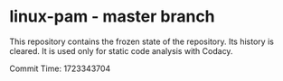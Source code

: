 # linux-pam - master branch

This repository contains the frozen state of the repository.
Its history is cleared. It is used only for static code
analysis with Codacy.

Commit Time: 1723343704